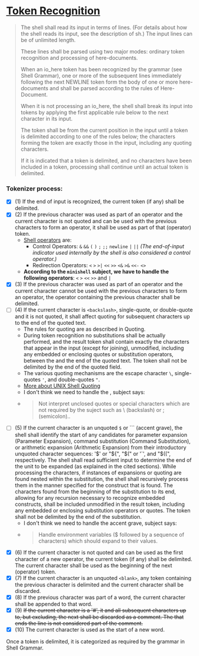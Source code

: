 # [Token Recognition](https://pubs.opengroup.org/onlinepubs/9699919799/utilities/V3_chap02.html#tag_18_03)

> The shell shall read its input in terms of lines. (For details about how the shell reads its input, see the description of sh.) The input lines can be of unlimited length.
>
> These lines shall be parsed using two major modes: ordinary token recognition and processing of here-documents.
>
> When an io_here token has been recognized by the grammar (see Shell Grammar), one or more of the subsequent lines immediately following the next NEWLINE token form the body of one or more here-documents and shall be parsed according to the rules of Here-Document.
>
> When it is not processing an io_here, the shell shall break its input into tokens by applying the first applicable rule below to the next character in its input.
>
> The token shall be from the current position in the input until a token is delimited according to one of the rules below; the characters forming the token are exactly those in the input, including any quoting characters.
>
> If it is indicated that a token is delimited, and no characters have been included in a token, processing shall continue until an actual token is delimited.

### Tokenizer process:

- [x] (1) If the end of input is recognized, the current token (if any) shall be delimited.
- [x] (2) If the previous character was used as part of an operator and the current character is not quoted and can be used with the previous characters to form an operator, it shall be used as part of that (operator) token.
	- [Shell operators](https://pubs.opengroup.org/onlinepubs/9699919799/basedefs/V1_chap03.html#tag_03_260) are:
		- Control Operators: `&` `&&` `(` `)` `;` `;;` `newline` `|` `||` _(The end-of-input indicator used internally by the shell is also considered a control operator.)_
		- Redirection Operators: `<` `>` `>|` `<<` `>>` `<&` `>&` `<<-` `<>`
	- **According to the `minishell` subject, we have to handle the following operators**: `<` `>` `<<` `>>` and `|`
- [x] (3) If the previous character was used as part of an operator and the current character cannot be used with the previous characters to form an operator, the operator containing the previous character shall be delimited.
- [ ] (4) If the current character is `<backslash>`, single-quote, or double-quote and it is not quoted, it shall affect quoting for subsequent characters up to the end of the quoted text.
	- The rules for quoting are as described in Quoting.
	- During token recognition no substitutions shall be actually performed, and the result token shall contain exactly the characters that appear in the input (except for <newline> joining), unmodified, including any embedded or enclosing quotes or substitution operators, between the <quotation-mark> and the end of the quoted text. The token shall not be delimited by the end of the quoted field.
	- The various quoting mechanisms are the escape character ` \ `, single-quotes `'`, and double-quotes `"`.
	- [More about UNIX Shell Quoting](https://rg1-teaching.mpi-inf.mpg.de/unixffb-ss98/quoting-guide.html)
	- I don't think we need to handle the \, subject says:
	- > Not interpret unclosed quotes or special characters which are not required by the suject such as \ (backslash) or ; (semicolon)..
- [ ] (5) If the current character is an unquoted `$` or ``` (accent grave), the shell shall identify the start of any candidates for parameter expansion (Parameter Expansion), command substitution (Command Substitution), or arithmetic expansion (Arithmetic Expansion) from their introductory unquoted character sequences: '$' or "${", "$(" or '`', and "$((", respectively. The shell shall read sufficient input to determine the end of the unit to be expanded (as explained in the cited sections). While processing the characters, if instances of expansions or quoting are found nested within the substitution, the shell shall recursively process them in the manner specified for the construct that is found. The characters found from the beginning of the substitution to its end, allowing for any recursion necessary to recognize embedded constructs, shall be included unmodified in the result token, including any embedded or enclosing substitution operators or quotes. The token shall not be delimited by the end of the substitution.
	- I don't think we need to handle the accent grave, subject says:
	- > Handle environment variables ($ followed by a sequence of characters) which should expand to their values.
- [x] (6) If the current character is not quoted and can be used as the first character of a new operator, the current token (if any) shall be delimited. The current character shall be used as the beginning of the next (operator) token.
- [x] (7) If the current character is an unquoted `<blank>`, any token containing the previous character is delimited and the current character shall be discarded.
- [x] (8) If the previous character was part of a word, the current character shall be appended to that word.
- [x] (9) ~~If the current character is a '#', it and all subsequent characters up to, but excluding, the next <newline> shall be discarded as a comment. The <newline> that ends the line is not considered part of the comment.~~
- [x] (10) The current character is used as the start of a new word.

Once a token is delimited, it is categorized as required by the grammar in Shell Grammar.

